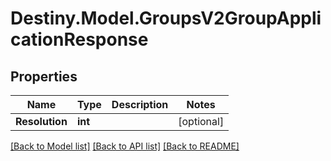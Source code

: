 # Destiny.Model.GroupsV2GroupApplicationResponse

## Properties

Name | Type | Description | Notes
------------ | ------------- | ------------- | -------------
**Resolution** | **int** |  | [optional] 

[[Back to Model list]](../README.md#documentation-for-models) [[Back to API list]](../README.md#documentation-for-api-endpoints) [[Back to README]](../README.md)

